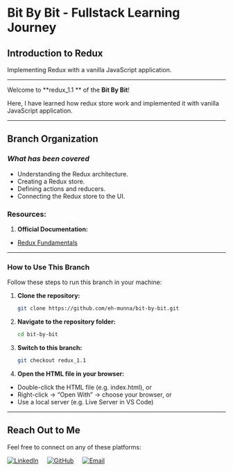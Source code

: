 # **Bit By Bit** - Fullstack Learning Journey

## **Introduction to Redux**

Implementing Redux with a vanilla JavaScript application.

---

Welcome to **redux_1.1 ** of the **Bit By Bit**!

Here, I have learned how redux store work and implemented it with vanilla JavaScript application.

---

## **Branch Organization**

### **_What has been covered_**

- Understanding the Redux architecture.
- Creating a Redux store.
- Defining actions and reducers.
- Connecting the Redux store to the UI.

### **Resources:**

1. **Official Documentation:**

- [Redux Fundamentals](https://redux.js.org/tutorials/fundamentals/part-1-overview)

---

### **How to Use This Branch**

Follow these steps to run this branch in your machine:

1. **Clone the repository:**

   ```bash
   git clone https://github.com/eh-munna/bit-by-bit.git
   ```

2. **Navigate to the repository folder:**

   ```bash
   cd bit-by-bit
   ```

3. **Switch to this branch:**

   ```bash
   git checkout redux_1.1
   ```

4. **Open the HTML file in your browser:**

- Double-click the HTML file (e.g. index.html), or
- Right-click → “Open With” → choose your browser, or
- Use a local server (e.g. Live Server in VS Code)

---

## **Reach Out to Me**

Feel free to connect on any of these platforms:

<div style="display: flex; gap: 20px;">
   <a href="https://www.linkedin.com/in/eh-munna/">
      <img src="https://img.shields.io/badge/LinkedIn-%230A66C2?style=flat&logo=linkedin&logoColor=white" alt="LinkedIn">
   </a>
   <a href="https://github.com/eh-munna">
      <img src="https://img.shields.io/badge/GitHub-%23121011?style=flat&logo=github&logoColor=white" alt="GitHub">
   </a>
   <a href="mailto:emran.h.munna@gmail.com">
      <img src="https://img.shields.io/badge/emran.h.munna@gmail.com-%23D14836?style=flat&logo=gmail&logoColor=white" alt="Email">
   </a>
</div>
